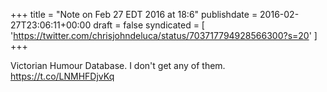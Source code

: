 +++
title = "Note on Feb 27 EDT 2016 at 18:6"
publishdate = 2016-02-27T23:06:11+00:00
draft = false
syndicated = [ 'https://twitter.com/chrisjohndeluca/status/703717794928566300?s=20' ]
+++

Victorian Humour Database. I don't get any of them.  https://t.co/LNMHFDjvKq
